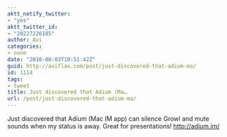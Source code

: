 ```yaml
---
aktt_notify_twitter:
- "yes"
aktt_twitter_id:
- "20227226185"
author: Avi
categories:
- none
date: "2010-08-03T10:51:42Z"
guid: http://aviflax.com/post/just-discovered-that-adium-ma/
id: 1114
tags:
- tweet
title: Just discovered that Adium (Ma…
url: /post/just-discovered-that-adium-ma/
---
```

Just discovered that Adium (Mac IM app) can silence Growl and mute sounds when my status is away. Great for presentations! <a href="http://adium.im/" rel="nofollow">http://adium.im/</a>